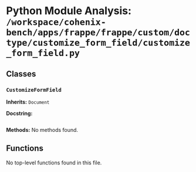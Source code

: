 # Python Module Analysis: `/workspace/cohenix-bench/apps/frappe/frappe/custom/doctype/customize_form_field/customize_form_field.py`

## Classes

### `CustomizeFormField`
**Inherits:** `Document`


**Docstring:**
```

```

**Methods:**
No methods found.




## Functions

No top-level functions found in this file.
